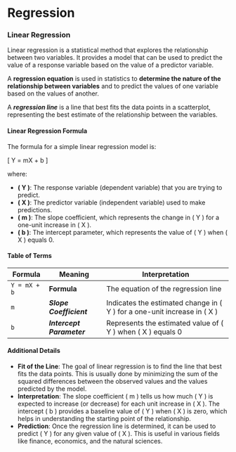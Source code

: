 # Regression

### Linear Regression

Linear regression is a statistical method that explores the relationship between two variables. It provides a model that can be used to predict the value of a response variable based on the value of a predictor variable.

A **regression equation** is used in statistics to __determine the nature of the relationship between variables__ and to predict the values of one variable based on the values of another.

A ***regression line*** is a line that best fits the data points in a scatterplot, representing the best estimate of the relationship between the variables.

#### Linear Regression Formula

The formula for a simple linear regression model is:

\[ Y = mX + b \]

where:

- **\( Y \)**: The response variable (dependent variable) that you are trying to predict.
- **\( X \)**: The predictor variable (independent variable) used to make predictions.
- **\( m \)**: The slope coefficient, which represents the change in \( Y \) for a one-unit increase in \( X \).
- **\( b \)**: The intercept parameter, which represents the value of \( Y \) when \( X \) equals 0.

#### Table of Terms

| Formula   | Meaning                | Interpretation                                                      |
|-----------|------------------------|----------------------------------------------------------------------|
| `Y = mX + b` | **Formula**            | The equation of the regression line                                 |
| `m`       | ***Slope Coefficient*** | Indicates the estimated change in \( Y \) for a one-unit increase in \( X \) |
| `b`       | ***Intercept Parameter*** | Represents the estimated value of \( Y \) when \( X \) equals 0      |

#### Additional Details

- **Fit of the Line**: The goal of linear regression is to find the line that best fits the data points. This is usually done by minimizing the sum of the squared differences between the observed values and the values predicted by the model.
- **Interpretation**: The slope coefficient \( m \) tells us how much \( Y \) is expected to increase (or decrease) for each unit increase in \( X \). The intercept \( b \) provides a baseline value of \( Y \) when \( X \) is zero, which helps in understanding the starting point of the relationship.
- **Prediction**: Once the regression line is determined, it can be used to predict \( Y \) for any given value of \( X \). This is useful in various fields like finance, economics, and the natural sciences.
